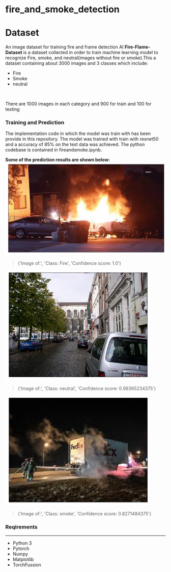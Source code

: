 # fire_and_smoke_detection

# Dataset
An image dataset for training fire and frame detection AI
<strong> Fire-Flame-Dataset </strong> is a dataset collected in order to train machine learning model to recognize Fire, smoke, and neutral(images without fire or smoke).This a dataset containing about 3000 images and 3 classes which include:
* Fire 
* Smoke
* neutral 
<br>

There are 1000 images in each category and 900 for train and 100 for testing

### Training and Prediction
 
The implementation code in which the model was train with has been provide in this repository. The model was trained with train with resnet50 and a accuracy of 85% on the test data was achieved. The python codebase is contained in fireandsmoke.ipynb. 

<strong>Some of the prediction results are shown below:</strong> <br>
![fire](./results/fire.png)
> ('Image of:', 'Class: Fire', 'Confidence score: 1.0') 

![nuetral](./results/nuetral.png)
> ('Image of:', 'Class: neutral', 'Confidence score: 0.99365234375') 

![smoke](./results/smoke.png)
> ('Image of:', 'Class: smoke', 'Confidence score: 0.8271484375') 


### Reqirements
___
* Python 3
* Pytorch
* Numpy
* Matplotlib
* TorchFussion
